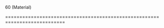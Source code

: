<!--merge--><!--/merge-->
<!--default-->60 (Material)<!--/default-->
===========================================================================
